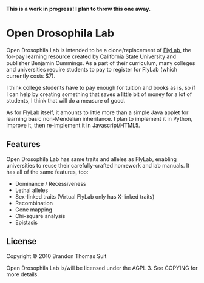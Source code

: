**This is a work in progress! I plan to throw this one away.**

Open Drosophila Lab
===================

Open Drosophila Lab is intended to be a clone/replacement of 
[FlyLab](http://biologylab.awlonline.com/protected/FlyLab/flylab.php), the 
for-pay learning resource created by California State University and publisher 
Benjamin Cummings. As a part of their curriculum, many colleges and universities 
require students to pay to register for FlyLab (which currently costs $7). 

I think college students have to pay enough for tuition and books as is, so if I
can help by creating something that saves a little bit of money for a lot of 
students, I think that will do a measure of good.

As for FlyLab itself, it amounts to little more than a simple Java applet for 
learning basic non-Mendelian inheritance. I plan to implement it in Python, 
improve it, then re-implement it in Javascript/HTML5. 

Features
--------

Open Drosophila Lab has same traits and alleles as FlyLab, enabling universities
to reuse their carefully-crafted homework and lab manuals. It has all of the 
same features, too:

* Dominance / Recessiveness
* Lethal alleles
* Sex-linked traits (Virtual FlyLab only has X-linked traits)
* Recombination
* Gene mapping
* Chi-square analysis
* Epistasis

License
-------

Copyright &copy; 2010 Brandon Thomas Suit

Open Drosophila Lab is/will be licensed under the AGPL 3. See COPYING for more
details.

